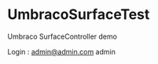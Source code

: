 UmbracoSurfaceTest
==================

Umbraco SurfaceController demo

Login : 
admin@admin.com
admin

